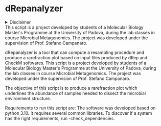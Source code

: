 
# dRepanalyzer

<details>
    <summary>Disclaimer<summary/>
    This script is a project developed by students of a Molecular Biology Master's Programme at the University of Padova, during the lab classes in course Microbial Metagenomics. The project was developed under the supervision of Prof. Stefano Campanaro.
</details>

dRepanalyzer is a tool that can compute a resampling procedure and produce a rarefraction plot based on input files produced by dRep and CheckM softwares. This script is a project developed by students of a Molecular Biology Master's Programme at the University of Padova, during the lab classes in course Microbial Metagenomics. The project was developed under the supervision of Prof. Stefano Campanaro. 

The objective of this script is to produce a rarefraction plot which underlines the abundance of samples needed to dissect the microbial environment structure.

Requirements to run this script are: The software was developed based on python 3.10. It requires several common libraries. To discover if a system has the right requirements, run -check_dependencies.


